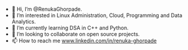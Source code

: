 - 👋 Hi, I’m @RenukaGhorpade.
- 👀 I’m interested in Linux Administration, Cloud, Programming and Data Analytics.
- 🌱 I’m currently learning DSA in C++ and Python.
- 💞️ I’m looking to collaborate on open source projects.
- 📫 How to reach me www.linkedin.com/in/renuka-ghorpade

<!---
RenukaGhorpade/RenukaGhorpade is a ✨ special ✨ repository because its `README.md` (this file) appears on your GitHub profile.
You can click the Preview link to take a look at your changes.
--->
